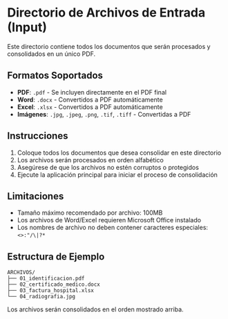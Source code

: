 # Directorio de Archivos de Entrada (Input)

Este directorio contiene todos los documentos que serán procesados y consolidados en un único PDF.

## Formatos Soportados

- **PDF**: `.pdf` - Se incluyen directamente en el PDF final
- **Word**: `.docx` - Convertidos a PDF automáticamente
- **Excel**: `.xlsx` - Convertidos a PDF automáticamente  
- **Imágenes**: `.jpg`, `.jpeg`, `.png`, `.tif`, `.tiff` - Convertidas a PDF

## Instrucciones

1. Coloque todos los documentos que desea consolidar en este directorio
2. Los archivos serán procesados en orden alfabético
3. Asegúrese de que los archivos no estén corruptos o protegidos
4. Ejecute la aplicación principal para iniciar el proceso de consolidación

## Limitaciones

- Tamaño máximo recomendado por archivo: 100MB
- Los archivos de Word/Excel requieren Microsoft Office instalado
- Los nombres de archivo no deben contener caracteres especiales: `<>:"/\|?*`

## Estructura de Ejemplo

```text
ARCHIVOS/
├── 01_identificacion.pdf
├── 02_certificado_medico.docx
├── 03_factura_hospital.xlsx
└── 04_radiografia.jpg
```

Los archivos serán consolidados en el orden mostrado arriba.